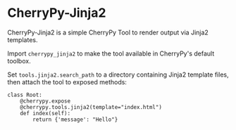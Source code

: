 CherryPy-Jinja2
===============

CherryPy-Jinja2 is a simple CherryPy Tool to render output via Jinja2 templates.

Import `cherrypy_jinja2` to make the tool available in CherryPy's default toolbox.

Set `tools.jinja2.search_path` to a directory containing Jinja2 template files,
then attach the tool to exposed methods:

    class Root:
        @cherrypy.expose
        @cherrypy.tools.jinja2(template="index.html")
        def index(self):
            return {'message': "Hello"}
